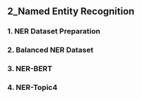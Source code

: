 ## 2_Named Entity Recognition

### 1. NER Dataset Preparation

### 2. Balanced NER Dataset

### 3. NER-BERT

### 4. NER-Topic4
